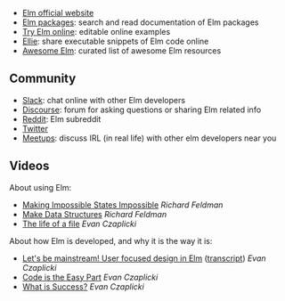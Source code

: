 - [Elm official website](https://elm-lang.org/)
- [Elm packages](https://package.elm-lang.org/):
  search and read documentation of Elm packages
- [Try Elm online](https://elm-lang.org/examples):
  editable online examples
- [Ellie](https://ellie-app.com):
  share executable snippets of Elm code online
- [Awesome Elm](https://github.com/sporto/awesome-elm):
  curated list of awesome Elm resources

## Community

- [Slack](https://elmlang.herokuapp.com/):
  chat online with other Elm developers
- [Discourse](https://discourse.elm-lang.org/):
  forum for asking questions or sharing Elm related info
- [Reddit](http://www.reddit.com/r/elm):
  Elm subreddit
- [Twitter](https://twitter.com/elmlang)
- [Meetups](https://www.meetup.com/topics/elm-programming/all/):
  discuss IRL (in real life) with other elm developers near you

## Videos

About using Elm:

- [Making Impossible States Impossible](https://youtu.be/IcgmSRJHu_8) *Richard Feldman*
- [Make Data Structures](https://youtu.be/x1FU3e0sT1I) *Richard Feldman*
- [The life of a file](https://youtu.be/XpDsk374LDE) *Evan Czaplicki*

About how Elm is developed, and why it is the way it is:

- [Let's be mainstream! User focused design in Elm](https://youtu.be/oYk8CKH7OhE) ([transcript](http://www.elmbark.com/2016/03/16/mainstream-elm-user-focused-design)) *Evan Czaplicki*
- [Code is the Easy Part](https://youtu.be/DSjbTC-hvqQ) *Evan Czaplicki*
- [What is Success?](https://youtu.be/uGlzRt-FYto) *Evan Czaplicki*
